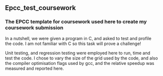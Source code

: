 ## Epcc_test_coursework
### The EPCC template for coursework used here to create my coursework submission

In a nutshell, we were given a program in C, and asked to test and profile the code. I am not familiar with C so this task will prove a challenge! 

Unit testing, and regression testing were employed here to run, time and test the code. I chose to vary the size of the grid used by the code, and also the compiler optimisation flags used by gcc, and the relative speedup was measured and reported here.
